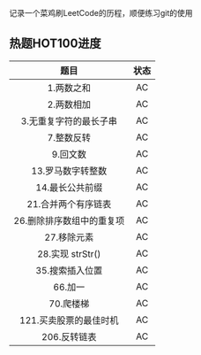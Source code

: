 记录一个菜鸡刷LeetCode的历程，顺便练习git的使用


## 热题HOT100进度
| 题目            | 状态  |
|:-------------:|:---:|
| 1\.两数之和       | AC  |
| 2\.两数相加       | AC  |
| 3\.无重复字符的最长子串 | AC  |
| 7\.整数反转       | AC  |
| 9\.回文数       | AC  |
| 13\.罗马数字转整数       | AC  |
| 14\.最长公共前缀       | AC  |
| 21\.合并两个有序链表       | AC  |
| 26\.删除排序数组中的重复项       | AC  |
| 27\.移除元素       | AC  |
| 28\.实现 strStr()         | AC  |
| 35\.搜索插入位置       | AC  |
| 66\.加一       | AC  |
| 70\.爬楼梯       | AC  |
| 121\.买卖股票的最佳时机       | AC  |
| 206\.反转链表       | AC  |